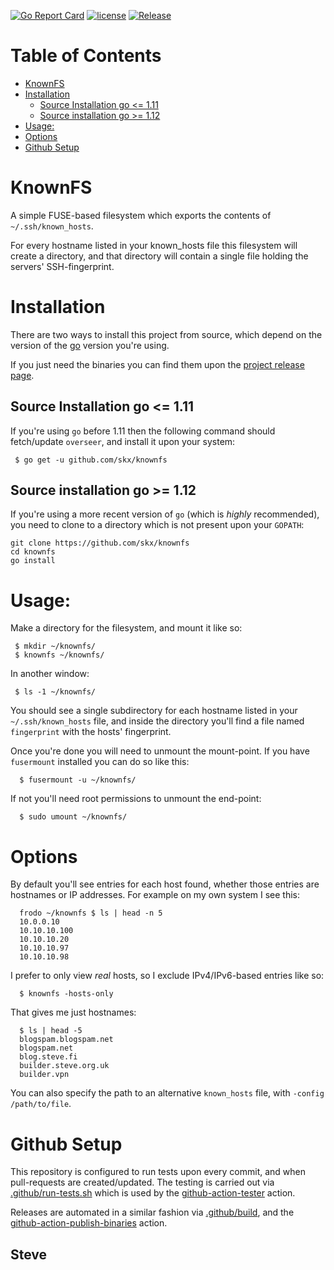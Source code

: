 [![Go Report Card](https://goreportcard.com/badge/github.com/skx/knownfs)](https://goreportcard.com/report/github.com/skx/knownfs)
[![license](https://img.shields.io/github/license/skx/knownfs.svg)](https://github.com/skx/knownfs/blob/master/LICENSE)
[![Release](https://img.shields.io/github/release/skx/knownfs.svg)](https://github.com/skx/knownfs/releases/latest)



Table of Contents
===============

* [KnownFS](#knownfs)
* [Installation](#installation)
  * [Source Installation go &lt;=  1.11](#source-installation-go---111)
  * [Source installation go  &gt;= 1.12](#source-installation-go---112)
* [Usage:](#usage)
* [Options](#options)
* [Github Setup](#github-setup)


# KnownFS

A simple FUSE-based filesystem which exports the contents of `~/.ssh/known_hosts`.

For every hostname listed in your known_hosts file this filesystem will create a directory, and that directory will contain a single file holding the servers' SSH-fingerprint.


# Installation

There are two ways to install this project from source, which depend on the version of the [go](https://golang.org/) version you're using.

If you just need the binaries you can find them upon the [project release page](https://github.com/skx/knownfs/releases).


## Source Installation go <=  1.11

If you're using `go` before 1.11 then the following command should fetch/update `overseer`, and install it upon your system:

     $ go get -u github.com/skx/knownfs

## Source installation go  >= 1.12

If you're using a more recent version of `go` (which is _highly_ recommended), you need to clone to a directory which is not present upon your `GOPATH`:

    git clone https://github.com/skx/knownfs
    cd knownfs
    go install


# Usage:

Make a directory for the filesystem, and mount it like so:

     $ mkdir ~/knownfs/
     $ knownfs ~/knownfs/

In another window:

     $ ls -1 ~/knownfs/

You should see a single subdirectory for each hostname listed in your `~/.ssh/known_hosts` file, and inside the directory you'll find a file named `fingerprint` with the hosts' fingerprint.

Once you're done you will need to unmount the mount-point.  If you have `fusermount` installed you can do so like this:

      $ fusermount -u ~/knownfs/

If not you'll need root permissions to unmount the end-point:

      $ sudo umount ~/knownfs/


# Options

By default you'll see entries for each host found, whether those entries are hostnames or IP addresses.  For example on my own system I see this:

      frodo ~/knownfs $ ls | head -n 5
      10.0.0.10
      10.10.10.100
      10.10.10.20
      10.10.10.97
      10.10.10.98

I prefer to only view _real_ hosts, so I exclude IPv4/IPv6-based entries like so:

      $ knownfs -hosts-only

That gives me just hostnames:

      $ ls | head -5
      blogspam.blogspam.net
      blogspam.net
      blog.steve.fi
      builder.steve.org.uk
      builder.vpn

You can also specify the path to an alternative `known_hosts` file, with `-config /path/to/file`.


# Github Setup

This repository is configured to run tests upon every commit, and when
pull-requests are created/updated.  The testing is carried out via
[.github/run-tests.sh](.github/run-tests.sh) which is used by the
[github-action-tester](https://github.com/skx/github-action-tester) action.

Releases are automated in a similar fashion via [.github/build](.github/build),
and the [github-action-publish-binaries](https://github.com/skx/github-action-publish-binaries) action.


Steve
--
